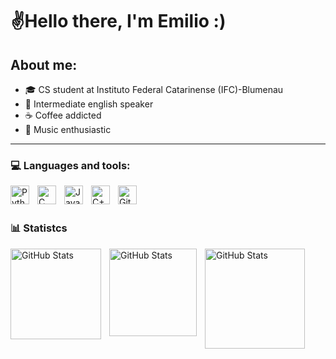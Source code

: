 # ✌️Hello there, I'm Emilio :)

## About me:

- 🎓  CS student at Instituto Federal Catarinense (IFC)-Blumenau
- 💬  Intermediate english speaker
-  	☕ Coffee addicted
- 🎸 Music enthusiastic


</p>

---

###   	💻 Languages and tools: 

<img 
    align="left" 
    alt="Python" 
    title="Python"
    width="30px" 
    style="padding-right: 10px;" 
    src="https://cdn.jsdelivr.net/gh/devicons/devicon@latest/icons/python/python-original.svg" 
/>

<img 
    align="left" 
    alt="C"
    title="C" 
    width="30px" 
    style="padding-right: 10px;" 
    src="https://cdn.jsdelivr.net/gh/devicons/devicon@latest/icons/c/c-original.svg" 
/>

<img 
    align="left" 
    alt="Java" 
    title="Java"
    width="30px" 
    style="padding-right: 10px;" 
    src="https://cdn.jsdelivr.net/gh/devicons/devicon@latest/icons/java/java-plain.svg" 
/>

<img 
    align="left" 
    alt="C++" 
    title="C++"
    width="30px" 
    style="padding-right: 10px;" 
    src="https://cdn.jsdelivr.net/gh/devicons/devicon@latest/icons/cplusplus/cplusplus-original.svg" 
/>

<img 
    align="left" 
    alt="Git" 
    title="Git"
    width="30px" 
    style="padding-right: 10px;" 
    src="https://cdn.jsdelivr.net/gh/devicons/devicon@latest/icons/git/git-original.svg" 
/>

<br/>
<br/>

### 📊 Statistcs

<p>
  <img 
    align="left" 
    alt="GitHub Stats" 
    height="145" 
    style="padding-right: 10px;" 
    src="https://github-readme-stats.vercel.app/api?username=EmilioRCPantoja&show_icons=true&theme=chartreuse-dark&include_all_commits=true&locale=en" 
  />



<img 
    align="left"
    alt ="GitHub Stats"
    height = "140"
    style="padding-right: 10px;" 
    src="https://streak-stats.demolab.com/?user=EmilioRCPantoja&theme=chartreuse-dark" />
</p>
<img 
      align="left" 
      alt="GitHub Stats" 
      height="160" 
      style="padding-right: 10px;" 
      src="https://github-readme-stats.vercel.app/api/top-langs/?username=EmilioRCPantoja&theme=chartreuse-dark&layout=compact&custom_title=Languages&langs_count=10" 
  />

